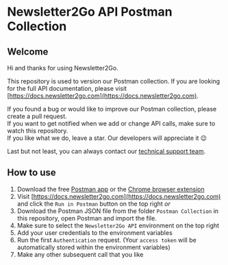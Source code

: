 # Newsletter2Go API Postman Collection

## Welcome 

Hi and thanks for using Newsletter2Go.

This repository is used to version our Postman collection. If you are looking for the full API documentation, please visit [https://docs.newsletter2go.com](https://docs.newsletter2go.com).


If you found a bug or would like to improve our Postman collection, please create a pull request.  
If you want to get notified when we add or change API calls, make sure to watch this repository.  
If you like what we do, leave a star. Our developers will appreciate it 😉

Last but not least, you can always contact our [technical support team](support@newsletter2go.com).

## How to use

1. Download the free [Postman app](https://www.getpostman.com/apps) or the [Chrome browser extension](https://chrome.google.com/webstore/detail/postman/fhbjgbiflinjbdggehcddcbncdddomop)
1. Visit [https://docs.newsletter2go.com](https://docs.newsletter2go.com) and click the `Run in Postman` button on the top right _or_   
1. Download the Postman JSON file from the folder `Postman Collection` in this repository, open Postman and import the file.  
1. Make sure to select the `Newsletter2Go API` environment on the top right  
1. Add your user credentials to the environment variables
1. Run the first `Authentication` request. (Your `access token` will be automatically stored within the environment variables)
1. Make any other subsequent call that you like 